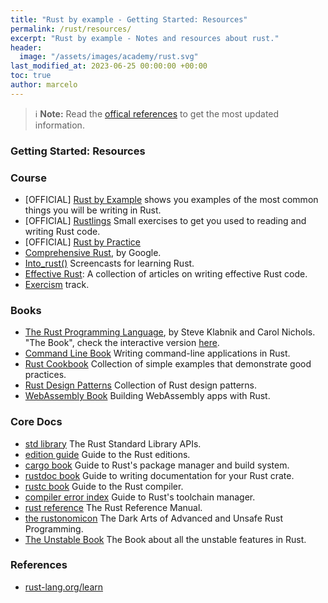 ```yaml
---
title: "Rust by example - Getting Started: Resources"
permalink: /rust/resources/
excerpt: "Rust by example - Notes and resources about rust."
header:
  image: "/assets/images/academy/rust.svg"
last_modified_at: 2023-06-25 00:00:00 +00:00
toc: true
author: marcelo
---
```


> :information_source: **Note:** Read the [offical references](https://www.rust-lang.org/learn) to get the most updated information.


### Getting Started: Resources


### Course
* [OFFICIAL] [Rust by Example](https://doc.rust-lang.org/stable/rust-by-example/) shows you examples of the most common things you will be writing in Rust.
* [OFFICIAL] [Rustlings](https://rustlings.cool/) Small exercises to get you used to reading and writing Rust code.
* [OFFICIAL] [Rust by Practice](https://practice.rs/)
* [Comprehensive Rust](https://google.github.io/comprehensive-rust/), by Google.
* [Into_rust()](http://intorust.com/) Screencasts for learning Rust.
* [Effective Rust](https://www.lurklurk.org/effective-rust/): A collection of articles on writing effective Rust code.
* [Exercism](https://exercism.io/tracks/rust) track.

### Books
* [The Rust Programming Language](https://doc.rust-lang.org/book/), by Steve Klabnik and Carol Nichols. "The Book", check the interactive version [here](https://rust-book.cs.brown.edu).
* [Command Line Book](https://rust-cli.github.io/book/index.html) Writing command-line applications in Rust.
* [Rust Cookbook](https://rust-lang-nursery.github.io/rust-cookbook/) Collection of simple examples that demonstrate good practices.
* [Rust Design Patterns](https://rust-unofficial.github.io/patterns/) Collection of Rust design patterns.
* [WebAssembly Book](https://rustwasm.github.io/docs/book/) Building WebAssembly apps with Rust.

### Core Docs

* [std library](https://doc.rust-lang.org/std/index.html) The Rust Standard Library APIs.
* [edition guide](https://doc.rust-lang.org/edition-guide/index.html) Guide to the Rust editions.
* [cargo book](https://doc.rust-lang.org/cargo/index.html) Guide to Rust's package manager and build system.
* [rustdoc book](https://doc.rust-lang.org/rustdoc/index.html) Guide to writing documentation for your Rust crate.
* [rustc book](https://doc.rust-lang.org/rustc/index.html) Guide to the Rust compiler.
* [compiler error index](https://doc.rust-lang.org/rustup/index.html) Guide to Rust's toolchain manager.
* [rust reference](https://doc.rust-lang.org/reference/index.html) The Rust Reference Manual.
* [the rustonomicon](https://doc.rust-lang.org/nomicon/index.html) The Dark Arts of Advanced and Unsafe Rust Programming.
* [The Unstable Book](https://doc.rust-lang.org/unstable-book/index.html) The Book about all the unstable features in Rust.

### References
  * [rust-lang.org/learn](https://www.rust-lang.org/learn)
